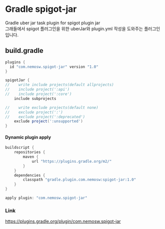 # Gradle spigot-jar
Gradle uber jar task plugin for spigot plugin jar<br/>
그래들에서 spigot 플러그인을 위한 uberJar와 plugin.yml 작성을 도와주는 플러그인입니다.

## build.gradle
```gradle
plugins {
  id "com.nemosw.spigot-jar" version "1.0"
}

spigotJar {
//    write include projects(default allprojects)
//    include project(':api')
//    include project(':core')
    include subprojects

//    write exclude projects(default none)
//    exclude project(':')
//    exclude project(':deprecated')
    exclude project(':unsupported')
}
```
#### Dynamic plugin apply
```gradle
buildscript {
    repositories {
        maven {
            url "https://plugins.gradle.org/m2/"
        }
    }
    dependencies {
        classpath "gradle.plugin.com.nemosw:spigot-jar:1.0"
    }
}

apply plugin: "com.nemosw.spigot-jar"
```

### Link
https://plugins.gradle.org/plugin/com.nemosw.spigot-jar
